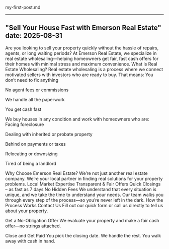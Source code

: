 my-first-post.md

---
"Sell Your House Fast with Emerson Real Estate"
date: 2025-08-31
---

Are you looking to sell your property quickly without the hassle of repairs, agents, or long waiting periods? At Emerson Real Estate, we specialize in real estate wholesaling—helping homeowners get fair, fast cash offers for their homes with minimal stress and maximum convenience.
What Is Real Estate Wholesaling?
Real estate wholesaling is a process where we connect motivated sellers with investors who are ready to buy. That means:
You don’t need to fix anything
 
No agent fees or commissions
 
We handle all the paperwork
 
You get cash fast
 
We buy houses in any condition and work with homeowners who are:
Facing foreclosure
 
Dealing with inherited or probate property
 
Behind on payments or taxes
 
Relocating or downsizing
 
Tired of being a landlord
 
Why Choose Emerson Real Estate?
We’re not just another real estate company. We’re your local partner in finding real solutions for your property problems.
Local Market Expertise
Transparent & Fair Offers
Quick Closings – as fast as 7 days
No Hidden Fees
We understand that every situation is unique, and we take the time to understand your needs. Our team walks you through every step of the process—so you’re never left in the dark.
How the Process Works
Contact Us
Fill out our quick form or call us directly to tell us about your property.
 
Get a No-Obligation Offer
We evaluate your property and make a fair cash offer—no strings attached.
 
Close and Get Paid
You pick the closing date. We handle the rest. You walk away with cash in hand.

